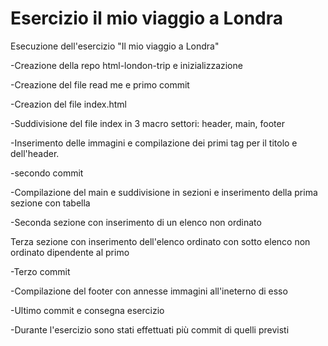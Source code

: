 Esercizio il mio viaggio a Londra
===
Esecuzione dell'esercizio "Il mio viaggio a Londra"

-Creazione della repo html-london-trip e inizializzazione

-Creazione del file read me e primo commit

-Creazion del file index.html

-Suddivisione del file index in 3 macro settori: header, main, footer

-Inserimento delle immagini e compilazione dei primi tag per il titolo e dell'header.

-secondo commit

-Compilazione del main e suddivisione in sezioni e inserimento della prima sezione con tabella

-Seconda sezione con inserimento di un elenco non ordinato

Terza sezione con inserimento dell'elenco ordinato con sotto elenco non ordinato dipendente al primo

-Terzo commit

-Compilazione del footer con annesse immagini all'ineterno di esso

-Ultimo commit e consegna esercizio

-Durante l'esercizio sono stati effettuati più commit di quelli previsti